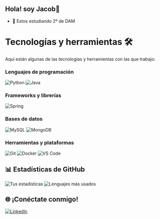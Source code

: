 ## Hola! soy Jacob👋


- 🌱 Estos estudiando 2º de DAM


# Tecnologías y herramientas 🛠️

Aquí están algunas de las tecnologías y herramientas con las que trabajo:

### Lenguajes de programación
![Python](https://img.shields.io/badge/Python-3776AB?style=for-the-badge&logo=python&logoColor=white)
![Java](https://img.shields.io/badge/Java-ED8B00?style=for-the-badge&logo=openjdk&logoColor=white)

### Frameworks y librerías
![Spring](https://img.shields.io/badge/Spring-6DB33F?style=for-the-badge&logo=spring&logoColor=white)

### Bases de datos
![MySQL](https://img.shields.io/badge/MySQL-005C84?style=for-the-badge&logo=mysql&logoColor=white)
![MongoDB](https://img.shields.io/badge/MongoDB-4EA94B?style=for-the-badge&logo=mongodb&logoColor=white)

### Herramientas y plataformas
![Git](https://img.shields.io/badge/Git-F05032?style=for-the-badge&logo=git&logoColor=white)
![Docker](https://img.shields.io/badge/Docker-2496ED?style=for-the-badge&logo=docker&logoColor=white)
![VS Code](https://img.shields.io/badge/VS%20Code-0078D4?style=for-the-badge&logo=visualstudiocode&logoColor=white)

## 📊 Estadísticas de GitHub
![Tus estadísticas](https://github-readme-stats.vercel.app/api?username=itsjacobs&show_icons=true&theme=radical)
![Lenguajes más usados](https://github-readme-stats.vercel.app/api/top-langs/?username=itsjacobs&layout=compact&theme=radical)

## 🌐 ¡Conéctate conmigo!
[![LinkedIn](https://img.shields.io/badge/LinkedIn-0077B5?style=for-the-badge&logo=linkedin&logoColor=white)](https://linkedin.com/in/ethanbetancor)
